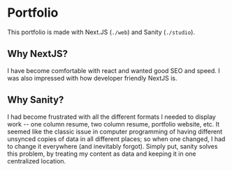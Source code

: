 # Portfolio
This portfolio is made with Next.JS (`./web`) and Sanity (`./studio`).

## Why NextJS?
I have become comfortable with react and wanted good SEO and speed. I was also impressed with how developer friendly NextJS is. 

## Why Sanity?
I had become frustrated with all the different formats I needed to display work -- one column resume, two column resume, portfolio website, etc. It seemed like the classic issue in computer programming of having different unsynced copies of data in all different places; so when one changed, I had to change it everywhere (and inevitably forgot). Simply put, sanity solves this problem, by treating my content as data and keeping it in one centralized location.
